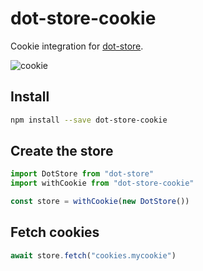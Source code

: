 # dot-store-cookie

Cookie integration for [dot-store](https://github.com/invrs/dot-store).

![cookie](https://78.media.tumblr.com/2a04af2fa0a47f08392de7bcba37391c/tumblr_mtz8xrB2p21sk3374o1_500.gif)

## Install

```bash
npm install --save dot-store-cookie
```

## Create the store

```js
import DotStore from "dot-store"
import withCookie from "dot-store-cookie"

const store = withCookie(new DotStore())
```

## Fetch cookies

```js
await store.fetch("cookies.mycookie")
```
